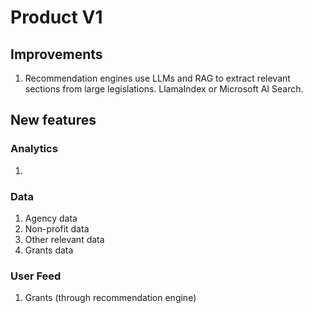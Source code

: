 # Product V1

## Improvements

1. Recommendation engines use LLMs and RAG to extract relevant sections from large legislations. LlamaIndex or Microsoft AI Search.

## New features

### Analytics

1.

### Data

1. Agency data
2. Non-profit data
3. Other relevant data
4. Grants data

### User Feed

1. Grants (through recommendation engine)
